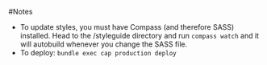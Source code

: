 #Notes
 - To update styles, you must have Compass (and therefore SASS) installed. Head to the /styleguide directory and run `compass watch` and it will autobuild whenever you change the SASS file.
 - To deploy: `bundle exec cap production deploy`